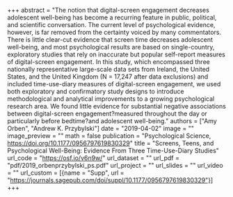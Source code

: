 +++
abstract = "The notion that digital-screen engagement decreases adolescent well-being has become a recurring feature in public, political, and scientific conversation. The current level of psychological evidence, however, is far removed from the certainty voiced by many commentators. There is little clear-cut evidence that screen time decreases adolescent well-being, and most psychological results are based on single-country, exploratory studies that rely on inaccurate but popular self-report measures of digital-screen engagement. In this study, which encompassed three nationally representative large-scale data sets from Ireland, the United States, and the United Kingdom (N = 17,247 after data exclusions) and included time-use-diary measures of digital-screen engagement, we used both exploratory and confirmatory study designs to introduce methodological and analytical improvements to a growing psychological research area. We found little evidence for substantial negative associations between digital-screen engagement?measured throughout the day or particularly before bedtime?and adolescent well-being."
authors = ["Amy Orben", "Andrew K. Przybylski"]
date = "2019-04-02"
image = ""
image_preview = ""
math = false
publication = "Psychological Science, https://doi.org/10.1177/0956797619830329"
title = "Screens, Teens, and Psychological Well-Being: Evidence From Three Time-Use-Diary Studies"
url_code = "https://osf.io/v6n9w/"
url_dataset = ""
url_pdf = "pdf/2019_orbenprzybylski_ps.pdf"
url_project = ""
url_slides = ""
url_video = ""
url_custom = [{name = "Supp", url = "https://journals.sagepub.com/doi/suppl/10.1177/0956797619830329"}]
+++
